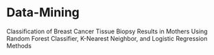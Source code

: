 # Data-Mining
Classification of Breast Cancer Tissue Biopsy Results in Mothers Using Random Forest Classifier, K-Nearest Neighbor, and Logistic Regression Methods
